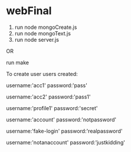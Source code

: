 # webFinal
1. run node mongoCreate.js
2. run node mongoText.js
3. run node server.js

  OR 
  
run make
 
To create user
users created:

   username:'acc1'         password:'pass'
   
   username:'acc2'         password:'pass1'
   
   username:'profile1'     password:'secret'
   
   username:'account'      password:'notpassword'
   
   username:'fake-login'   password:'realpassword'
   
   username:'notanaccount' password:'justkidding' 
